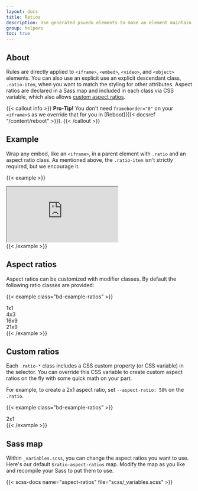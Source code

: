 ```yaml
---
layout: docs
title: Ratios
description: Use generated psuedo elements to make an element maintain the aspect ratio of your choosing. Perfect for responsively handling video or slideshow embeds based on the width of the parent.
group: helpers
toc: true
---
```


## About

Rules are directly applied to `<iframe>`, `<embed>`, `<video>`, and `<object>` elements. You can also use an explicit use an explicit descendant class, `.ratio-item`, when you want to match the styling for other attributes. Aspect ratios are declared in a Sass map and included in each class via CSS variable, which also allows [custom aspect ratios](#custom-ratios).

{{< callout info >}}
**Pro-Tip!** You don't need `frameborder="0"` on your `<iframe>`s as we override that for you in [Reboot]({{< docsref "/content/reboot" >}}).
{{< /callout >}}

## Example

Wrap any embed, like an `<iframe>`, in a parent element with `.ratio` and an aspect ratio class. As mentioned above, the `.ratio-item` isn't strictly required, but we encourage it.

{{< example >}}
<div class="ratio ratio-16x9">
  <iframe class="ratio-item" src="https://www.youtube.com/embed/zpOULjyy-n8?rel=0" title="YouTube video" allowfullscreen></iframe>
</div>
{{< /example >}}

## Aspect ratios

Aspect ratios can be customized with modifier classes. By default the following ratio classes are provided:

{{< example class="bd-example-ratios" >}}
<div class="ratio ratio-1x1">
  <div class="ratio-item">1x1</div>
</div>
<div class="ratio ratio-4x3">
  <div class="ratio-item">4x3</div>
</div>
<div class="ratio ratio-16x9">
  <div class="ratio-item">16x9</div>
</div>
<div class="ratio ratio-21x9">
  <div class="ratio-item">21x9</div>
</div>
{{< /example >}}

## Custom ratios

Each `.ratio-*` class includes a CSS custom property (or CSS variable) in the selector. You can override this CSS variable to create custom aspect ratios on the fly with some quick math on your part.

For example, to create a 2x1 aspect ratio, set `--aspect-ratio: 50%` on the `.ratio`.

{{< example class="bd-example-ratios" >}}
<div class="ratio" style="--aspect-ratio: 50%;">
  <div class="ratio-item">2x1</div>
</div>
{{< /example >}}

## Sass map

Within `_variables.scss`, you can change the aspect ratios you want to use. Here's our default `$ratio-aspect-ratios` map. Modify the map as you like and recompile your Sass to put them to use.

{{< scss-docs name="aspect-ratios" file="scss/_variables.scss" >}}
